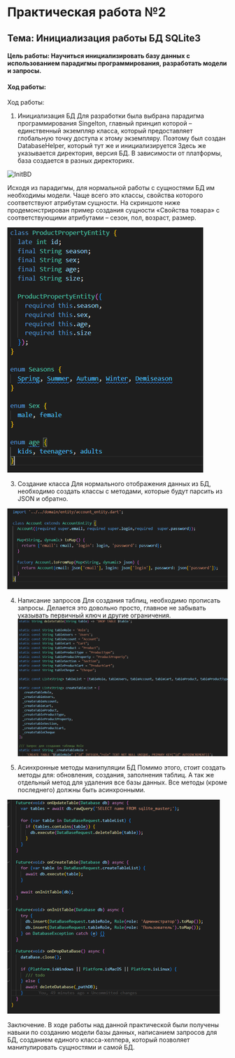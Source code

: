 # Практическая работа №2
## Тема: Инициализация работы БД SQLite3 

#### Цель работы: Научиться инициализировать базу данных с использованием парадигмы программирования, разработать модели и запросы.

#### Ход работы: 
Ход работы:
1)	Инициализация БД 
Для разработки была выбрана парадигма программирования Singelton, главный принцип которой – единственный экземпляр класса, который предоставляет глобальную точку доступа к этому экземпляру. 
Поэтому был создан DatabaseHelper, который тут же и инициализируется Здесь же указывается директория, версия БД. В зависимости от платформы, база создается в разных директориях. 

 ![InitBD](https://github.com/midnightRanger/FlutterPractices/blob/secondpractice/screenshots/DBHelper.PNG "InitBD")


Исходя из парадигмы, для нормальной работы с сущностями БД им необходимы модели. Чаще всего это классы, свойства которого соответствуют атрибутам сущности. На скриншоте ниже продемонстрирован пример создания сущности «Свойства товара» с соответствующими атрибутами – сезон, пол, возраст, размер. 
 
 ![InitBD](https://github.com/midnightRanger/FlutterPractices/blob/secondpractice/screenshots/Model.PNG "ModelBD")

3)	Создание класса 
Для нормального отображения данных из БД, необходимо создать классы с методами, которые будут парсить из JSON и обратно. 

  ![InitBD](https://github.com/midnightRanger/FlutterPractices/blob/secondpractice/screenshots/Class.PNG "ClassBD")

4)	Написание запросов 
Для создания таблиц, необходимо прописать запросы. Делается это довольно просто, главное не забывать указывать первичный ключ и другие ограничения. 
  ![InitBD](https://github.com/midnightRanger/FlutterPractices/blob/secondpractice/screenshots/Queries.PNG "ClassBD")

5)	Асинхронные методы манипуляции БД
Помимо этого, стоит создать методы для: обновления, создания, заполнения таблиц. А так же отдельный метод для удаления все базы данных. 
Все методы (кроме последнего) должны быть асинхронными. 
 
  ![InitBD](https://github.com/midnightRanger/FlutterPractices/blob/secondpractice/screenshots/Methods.PNG "ClassBD")
  
Заключение.
В ходе работы над данной практической были получены навыки по созданию модели базы данных, написанием запросов для БД, созданием единого класса-хелпера, который позволяет манипулировать сущностями и самой БД.
